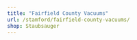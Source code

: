 ```yaml
---
title: "Fairfield County Vacuums"
url: /stamford/fairfield-county-vacuums/
shop: Staubsauger
---
```

